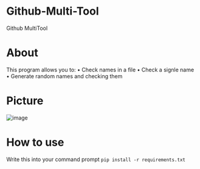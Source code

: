 # Github-Multi-Tool
Github MultiTool

# About
This program allows you to:
  • Check names in a file
  • Check a signle name 
  • Generate random names and checking them

# Picture 
![image](https://github.com/user-attachments/assets/bc1fbea7-3fde-42b9-8afb-2c038ce46403)

# How to use
Write this into your command prompt
```pip install -r requirements.txt```

